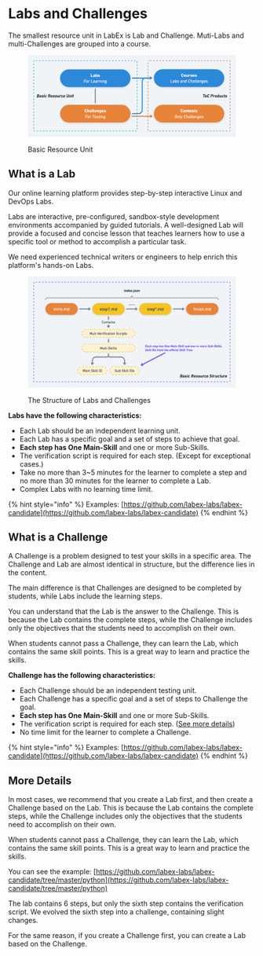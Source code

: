 # Labs and Challenges

The smallest resource unit in LabEx is Lab and Challenge. Muti-Labs and multi-Challenges are grouped into a course.

<figure><img src=".gitbook/assets/basic-resource-unit.png" alt=""><figcaption><p>Basic Resource Unit</p></figcaption></figure>

## What is a Lab

Our online learning platform provides step-by-step interactive Linux and DevOps Labs.

Labs are interactive, pre-configured, sandbox-style development environments accompanied by guided tutorials. A well-designed Lab will provide a focused and concise lesson that teaches learners how to use a specific tool or method to accomplish a particular task.

We need experienced technical writers or engineers to help enrich this platform's hands-on Labs.

<figure><img src=".gitbook/assets/basic-resource-structure.png" alt=""><figcaption><p>The Structure of Labs and Challenges</p></figcaption></figure>

**Labs have the following characteristics:**

- Each Lab should be an independent learning unit.
- Each Lab has a specific goal and a set of steps to achieve that goal.
- **Each step has One Main-Skill** and one or more Sub-Skills.
- The verification script is required for each step. (Except for exceptional cases.)
- Take no more than 3\~5 minutes for the learner to complete a step and no more than 30 minutes for the learner to complete a Lab.
- Complex Labs with no learning time limit.

{% hint style="info" %}
Examples: [https://github.com/labex-labs/labex-candidate](https://github.com/labex-labs/labex-candidate)
{% endhint %}

## What is a Challenge

A Challenge is a problem designed to test your skills in a specific area. The Challenge and Lab are almost identical in structure, but the difference lies in the content.

The main difference is that Challenges are designed to be completed by students, while Labs include the learning steps.

You can understand that the Lab is the answer to the Challenge. This is because the Lab contains the complete steps, while the Challenge includes only the objectives that the students need to accomplish on their own.

When students cannot pass a Challenge, they can learn the Lab, which contains the same skill points. This is a great way to learn and practice the skills.

**Challenge has the following characteristics:**

- Each Challenge should be an independent testing unit.
- Each Challenge has a specific goal and a set of steps to Challenge the goal.
- **Each step has One Main-Skill** and one or more Sub-Skills.
- The verification script is required for each step. ([See more details](how-to-start.md#verify-script))
- No time limit for the learner to complete a Challenge.

{% hint style="info" %}
Examples: [https://github.com/labex-labs/labex-candidate](https://github.com/labex-labs/labex-candidate)
{% endhint %}

## More Details

In most cases, we recommend that you create a Lab first, and then create a Challenge based on the Lab. This is because the Lab contains the complete steps, while the Challenge includes only the objectives that the students need to accomplish on their own.

When students cannot pass a Challenge, they can learn the Lab, which contains the same skill points. This is a great way to learn and practice the skills.

You can see the example: [https://github.com/labex-labs/labex-candidate/tree/master/python](https://github.com/labex-labs/labex-candidate/tree/master/python)

The lab contains 6 steps, but only the sixth step contains the verification script. We evolved the sixth step into a challenge, containing slight changes.

For the same reason, if you create a Challenge first, you can create a Lab based on the Challenge.
